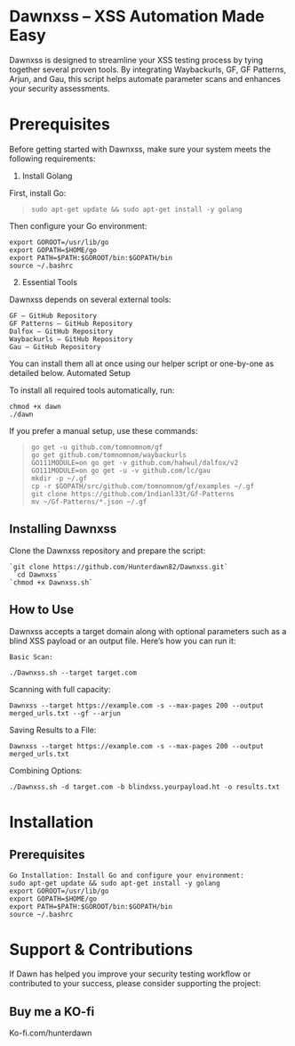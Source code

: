 # Dawnxss – XSS Automation Made Easy

Dawnxss is designed to streamline your XSS testing process by tying together several proven tools. By integrating Waybackurls, GF, GF Patterns, Arjun, and Gau, this script helps automate parameter scans and enhances your security assessments.


# Prerequisites

Before getting started with Dawnxss, make sure your system meets the following requirements:

1. Install Golang

First, install Go:

> `sudo apt-get update && sudo apt-get install -y golang`

Then configure your Go environment:

`export GOROOT=/usr/lib/go`<br>
`export GOPATH=$HOME/go`<br>
`export PATH=$PATH:$GOROOT/bin:$GOPATH/bin`<br>
`source ~/.bashrc`<br>

2. Essential Tools

Dawnxss depends on several external tools:

    GF – GitHub Repository
    GF Patterns – GitHub Repository
    Dalfox – GitHub Repository
    Waybackurls – GitHub Repository
    Gau – GitHub Repository

You can install them all at once using our helper script or one-by-one as detailed below.
Automated Setup

To install all required tools automatically, run:

`chmod +x dawn`<br>
`./dawn`

If you prefer a manual setup, use these commands:

   > `go get -u github.com/tomnomnom/gf`<br>
   > `go get github.com/tomnomnom/waybackurls`<br>
   > `GO111MODULE=on go get -v github.com/hahwul/dalfox/v2`<br>
   > `GO111MODULE=on go get -u -v github.com/lc/gau`<br>
   > `mkdir -p ~/.gf`<br>
   > `cp -r $GOPATH/src/github.com/tomnomnom/gf/examples ~/.gf`<br>
   > `git clone https://github.com/1ndianl33t/Gf-Patterns`<br>
   > `mv ~/Gf-Patterns/*.json ~/.gf`<br>

## Installing Dawnxss

 Clone the Dawnxss repository and prepare the script:

    `git clone https://github.com/Hunterdawn82/Dawnxss.git`
     `cd Dawnxss`
    `chmod +x Dawnxss.sh`

## How to Use

Dawnxss accepts a target domain along with optional parameters such as a blind XSS payload or an output file. Here’s how you can run it:

    Basic Scan:

    ./Dawnxss.sh --target target.com

Scanning with full capacity:

    Dawnxss --target https://example.com -s --max-pages 200 --output merged_urls.txt --gf --arjun

Saving Results to a File:

    Dawnxss --target https://example.com -s --max-pages 200 --output merged_urls.txt

Combining Options:

    ./Dawnxss.sh -d target.com -b blindxss.yourpayload.ht -o results.txt

# Installation
## Prerequisites

    Go Installation: Install Go and configure your environment:
    sudo apt-get update && sudo apt-get install -y golang
    export GOROOT=/usr/lib/go
    export GOPATH=$HOME/go
    export PATH=$PATH:$GOROOT/bin:$GOPATH/bin
    source ~/.bashrc

# Support & Contributions

If Dawn has helped you improve your security testing workflow or contributed to your success, please consider supporting the project:

## Buy me a KO-fi 

Ko-fi.com/hunterdawn 




